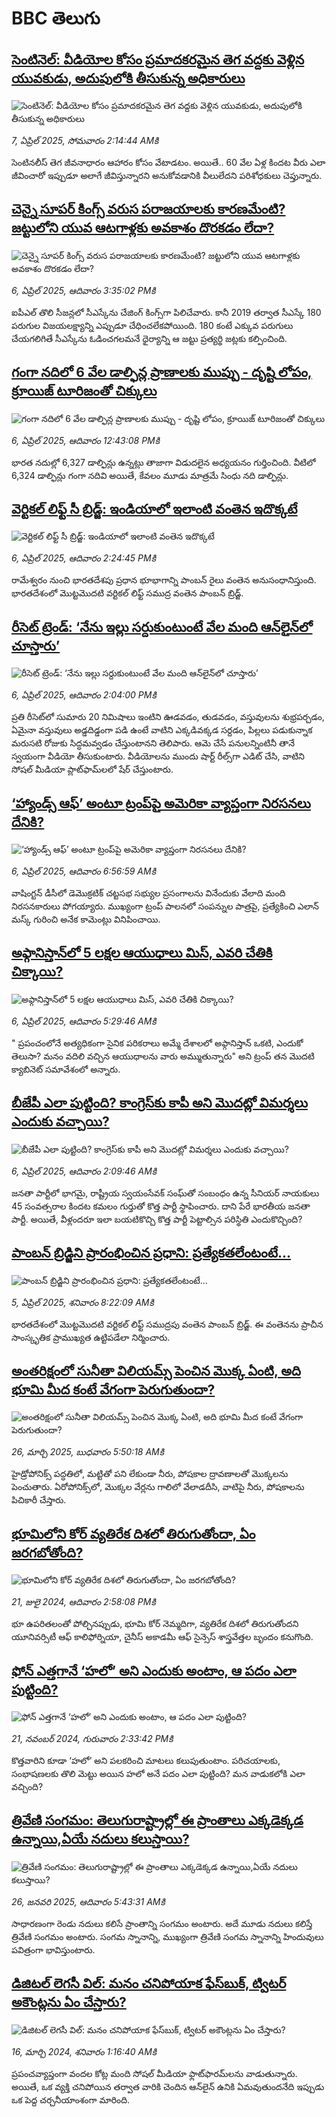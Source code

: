 # BBC తెలుగు## [సెంటినెల్: వీడియోల కోసం ప్రమాదకరమైన తెగ వద్దకు వెళ్లిన యువకుడు, అదుపులోకి తీసుకున్న  అధికారులు](https://www.bbc.com/telugu/articles/c8epd1n88kro?at_campaign=githubrss)![సెంటినెల్: వీడియోల కోసం ప్రమాదకరమైన తెగ వద్దకు వెళ్లిన యువకుడు, అదుపులోకి తీసుకున్న  అధికారులు](https://ichef.bbci.co.uk/ace/standard/240/cpsprodpb/8f59/live/ad3e0580-12bc-11f0-b234-07dc7691c360.jpg)_7, ఏప్రిల్ 2025, సోమవారం 2:14:44 AMకి_సెంటినలీస్ తెగ జీవనాధారం ఆహారం కోసం వేటాడటం. అయితే.. 60 వేల ఏళ్ల కిందట వీరు ఎలా జీవించారో ఇప్పుడూ అలాగే జీవిస్తున్నారని అనుకోవడానికి వీలులేదని  పరిశోధకులు చెప్తున్నారు.## [చెన్నై సూపర్ కింగ్స్‌ వరుస పరాజయాలకు కారణమేంటి? జట్టులోని యువ ఆటగాళ్లకు అవకాశం దొరకడం లేదా?](https://www.bbc.com/telugu/articles/cwy7pdvenvxo?at_campaign=githubrss)![చెన్నై సూపర్ కింగ్స్‌ వరుస పరాజయాలకు కారణమేంటి? జట్టులోని యువ ఆటగాళ్లకు అవకాశం దొరకడం లేదా?](https://ichef.bbci.co.uk/ace/standard/240/cpsprodpb/076b/live/38387410-12c0-11f0-ba12-8d27eb561761.jpg)_6, ఏప్రిల్ 2025, ఆదివారం 3:35:02 PMకి_ఐపీఎల్ తొలి సీజన్లలో సీఎస్కేను చేజింగ్ కింగ్స్‌గా పిలిచేవారు. కానీ 2019 తర్వాత సీఎస్కే 180 పరుగుల విజయలక్ష్యాన్ని ఎప్పుడూ చేధించలేకపోయింది. 180 కంటే ఎక్కువ పరుగులు చేయగలిగితే సీఎస్కేను ఓడించగలమనే ధైర్యాన్ని ఆ జట్టు ప్రత్యర్థి జట్లకు కల్పించింది.## [గంగా నదిలో 6 వేల డాల్ఫిన్ల ప్రాణాలకు ముప్పు - దృష్టి లోపం, క్రూయిజ్ టూరిజం‌తో చిక్కులు](https://www.bbc.com/telugu/articles/c5ygv9dpd6po?at_campaign=githubrss)![గంగా నదిలో 6 వేల డాల్ఫిన్ల ప్రాణాలకు ముప్పు - దృష్టి లోపం, క్రూయిజ్ టూరిజం‌తో చిక్కులు](https://ichef.bbci.co.uk/ace/standard/240/cpsprodpb/fb77/live/0b3a9140-12df-11f0-b182-81b971f8bd66.jpg)_6, ఏప్రిల్ 2025, ఆదివారం 12:43:08 PMకి_భారత నదుల్లో 6,327 డాల్ఫిన్లు ఉన్నట్లు తాజాగా విడుదలైన అధ్యయనం గుర్తించింది. వీటిలో 6,324 డాల్ఫిన్లు గంగా నదివి అయితే, కేవలం మూడు మాత్రమే సింధు నది డాల్ఫిన్లు.## [వెర్టికల్ లిఫ్ట్ సీ బ్రిడ్జ్: ఇండియాలో ఇలాంటి వంతెన ఇదొక్కటే](https://www.bbc.com/telugu/articles/c62xqnz1e6jo?at_campaign=githubrss)![వెర్టికల్ లిఫ్ట్ సీ బ్రిడ్జ్: ఇండియాలో ఇలాంటి వంతెన ఇదొక్కటే](https://ichef.bbci.co.uk/ace/standard/240/cpsprodpb/cdab/live/8a312420-12f1-11f0-b234-07dc7691c360.jpg)_6, ఏప్రిల్ 2025, ఆదివారం 2:24:45 PMకి_రామేశ్వరం నుంచి భారతదేశపు ప్రధాన భూభాగాన్ని పాంబన్ రైలు వంతెన అనుసంధానిస్తుంది.
భారతదేశంలో మొట్టమొదటి వర్టికల్ లిఫ్ట్ సముద్ర వంతెన పాంబన్ బ్రిడ్జ్.## [రీసెట్ ట్రెండ్: ‘నేను ఇల్లు సర్దుకుంటుంటే వేల మంది ఆన్‌లైన్‌లో చూస్తారు’](https://www.bbc.com/telugu/articles/cn0519zyx2ko?at_campaign=githubrss)![రీసెట్ ట్రెండ్: ‘నేను ఇల్లు సర్దుకుంటుంటే వేల మంది ఆన్‌లైన్‌లో చూస్తారు’](https://ichef.bbci.co.uk/ace/standard/240/cpsprodpb/ab79/live/e3559cc0-12d8-11f0-b234-07dc7691c360.jpg)_6, ఏప్రిల్ 2025, ఆదివారం 2:04:00 PMకి_ప్రతి రీసెట్‌లో సుమారు 20 నిమిషాలు ఇంటిని ఊడవడం, తుడవడం, వస్తువులను శుభ్రపర్చడం, ఏమైనా వస్తువులు అడ్డదిడ్డంగా పడి ఉంటే వాటిని ఎక్కడివక్కడ సర్దడం, పిల్లలు పడుకున్నాక మరుసటి రోజుకు సిద్ధమవ్వడం చేస్తుంటానని తెలిపారు.
ఆమె చేసే పనులన్నింటినీ తానే స్వయంగా వీడియో తీసుకుంటారు. వీడియోలను ముందు షార్ట్ రీల్స్‌గా ఎడిట్ చేసి, వాటిని సోషల్ మీడియా ప్లాట్‌ఫామ్‌లలో షేర్ చేస్తుంటారు.## [‘హ్యాండ్స్ ఆఫ్’ అంటూ ట్రంప్‌పై అమెరికా వ్యాప్తంగా నిరసనలు దేనికి?](https://www.bbc.com/telugu/articles/c24q7vzg6mpo?at_campaign=githubrss)![‘హ్యాండ్స్ ఆఫ్’ అంటూ ట్రంప్‌పై అమెరికా వ్యాప్తంగా నిరసనలు దేనికి?](https://ichef.bbci.co.uk/ace/standard/240/cpsprodpb/2376/live/f8939ce0-12a6-11f0-84f5-d52b221f83bd.jpg)_6, ఏప్రిల్ 2025, ఆదివారం 6:56:59 AMకి_వాషింగ్టన్ డీసీలో డెమొక్రటిక్ చట్టసభ సభ్యుల ప్రసంగాలను వినేందుకు వేలాది మంది నిరసనకారులు పోగయ్యారు. ముఖ్యంగా ట్రంప్ పాలనలో సంపన్నుల పాత్రపై, ప్రత్యేకించి ఎలాన్ మస్క్ గురించి అనేక కామెంట్లు  వినిపించాయి.## [అఫ్గానిస్తాన్‌లో 5 లక్షల ఆయుధాలు మిస్, ఎవరి చేతికి చిక్కాయి? ](https://www.bbc.com/telugu/articles/cj0z29j2614o?at_campaign=githubrss)![అఫ్గానిస్తాన్‌లో 5 లక్షల ఆయుధాలు మిస్, ఎవరి చేతికి చిక్కాయి? ](https://ichef.bbci.co.uk/ace/standard/240/cpsprodpb/796b/live/52a90330-12a4-11f0-823c-291b2ee29766.jpg)_6, ఏప్రిల్ 2025, ఆదివారం 5:29:46 AMకి_" ప్రపంచంలోనే అత్యధికంగా సైనిక పరికరాలు అమ్మే దేశాలలో అఫ్గానిస్తాన్ ఒకటి, ఎందుకో తెలుసా? మనం వదిలి వచ్చిన ఆయుధాలను వారు అమ్ముతున్నారు" అని ట్రంప్ తన మొదటి క్యాబినెట్ సమావేశంలో అన్నారు.## [బీజేపీ ఎలా పుట్టింది? కాంగ్రెస్‌కు కాపీ అని మొదట్లో విమర్శలు ఎందుకు వచ్చాయి? ](https://www.bbc.com/telugu/articles/cly14yp3gyxo?at_campaign=githubrss)![బీజేపీ ఎలా పుట్టింది? కాంగ్రెస్‌కు కాపీ అని మొదట్లో విమర్శలు ఎందుకు వచ్చాయి? ](https://ichef.bbci.co.uk/ace/standard/240/cpsprodpb/e8b2/live/24e0d7e0-1289-11f0-ac9f-c37d6fd89579.jpg)_6, ఏప్రిల్ 2025, ఆదివారం 2:09:46 AMకి_జనతా పార్టీలో భాగమై, రాష్ట్రీయ స్వయంసేవక్ సంఘ్‌తో సంబంధం ఉన్న సీనియర్ నాయకులు 45 సంవత్సరాల కిందట కమలం గుర్తుతో కొత్త పార్టీ స్థాపించారు. దాని పేరే భారతీయ జనతా పార్టీ. అయితే, వీళ్లందరూ ఇలా బయటికొచ్చి కొత్త పార్టీ పెట్టాల్సిన పరిస్థితి ఎందుకొచ్చింది?## [పాంబన్ బ్రిడ్జిని ప్రారంభించిన ప్రధాని: ప్రత్యేకతలేంటంటే...](https://www.bbc.com/telugu/articles/c5yg4z0jv2do?at_campaign=githubrss)![పాంబన్ బ్రిడ్జిని ప్రారంభించిన ప్రధాని: ప్రత్యేకతలేంటంటే...](https://ichef.bbci.co.uk/ace/standard/240/cpsprodpb/d50a/live/67e4f5f0-12be-11f0-af7d-630082e03613.jpg)_5, ఏప్రిల్ 2025, శనివారం 8:22:09 AMకి_భారతదేశంలో మొట్టమొదటి వర్టికల్ లిఫ్ట్ సముద్రపు వంతెన పాంబన్ బ్రిడ్జ్. ఈ వంతెనను ప్రాచీన సాంస్కృతిక ప్రాముఖ్యత ఉట్టిపడేలా నిర్మించారు.## [అంతరిక్షంలో సునీతా విలియమ్స్ పెంచిన మొక్క ఏంటి, అది భూమి మీద కంటే వేగంగా పెరుగుతుందా?](https://www.bbc.com/telugu/articles/c1mn43gmj39o?at_campaign=githubrss)![అంతరిక్షంలో సునీతా విలియమ్స్ పెంచిన మొక్క ఏంటి, అది భూమి మీద కంటే వేగంగా పెరుగుతుందా?](https://ichef.bbci.co.uk/ace/standard/240/cpsprodpb/931a/live/71e4f570-0966-11f0-94d4-6f954f5dcfa3.jpg)_26, మార్చి 2025, బుధవారం 5:50:18 AMకి_హైడ్రోపోనిక్స్‌ పద్ధతిలో, మట్టితో పని లేకుండా నీరు, పోషకాల ద్రావణాలతో మొక్కలను పెంచుతారు. ఏరోపోనిక్స్‌లో, మొక్కల వేర్లను గాలిలో వేలాడదీసి, వాటిపై నీరు, పోషకాలను పిచికారీ చేస్తారు.## [భూమిలోని కోర్ వ్యతిరేక దిశలో తిరుగుతోందా, ఏం జరగబోతోంది?](https://www.bbc.com/telugu/articles/crgr7rnd7g4o?at_campaign=githubrss)![భూమిలోని కోర్ వ్యతిరేక దిశలో తిరుగుతోందా, ఏం జరగబోతోంది?](https://ichef.bbci.co.uk/ace/standard/240/cpsprodpb/cc28/live/4457bc00-3ec3-11ef-b2f4-77406157b906.jpg)_21, జులై 2024, ఆదివారం 2:58:08 PMకి_భూ ఉపరితలంతో పోల్చినప్పుడు, భూమి కోర్ నెమ్మదిగా, వ్యతిరేక దిశలో తిరుగుతోందని యూనివర్సిటీ ఆఫ్ కాలిఫోర్నియా, చైనీస్ అకాడమీ ఆఫ్ సైన్సెస్‌ శాస్త్రవేత్తల బృందం కనుగొంది.## [ఫోన్ ఎత్తగానే ‘హలో’ అని ఎందుకు అంటాం, ఆ పదం ఎలా పుట్టింది?](https://www.bbc.com/telugu/articles/cgj7x7gdjq4o?at_campaign=githubrss)![ఫోన్ ఎత్తగానే ‘హలో’ అని ఎందుకు అంటాం, ఆ పదం ఎలా పుట్టింది?](https://ichef.bbci.co.uk/ace/standard/240/cpsprodpb/0618/live/7a20ebb0-a807-11ef-b21e-5359bd56d02f.jpg)_21, నవంబర్ 2024, గురువారం 2:33:42 PMకి_కొత్తవారిని కూడా ‘హలో’ అని పలకరించి మాటలు కలుపుతుంటాం.  పరిచయాలకు, సంభాషణలకు తొలి మెట్టు అయిన హలో అనే పదం ఎలా పుట్టింది? మన వాడుకలోకి ఎలా వచ్చింది?## [త్రివేణి సంగమం: తెలుగురాష్ట్రాల్లో ఈ ప్రాంతాలు ఎక్కడెక్కడ ఉన్నాయి,ఏయే నదులు కలుస్తాయి? ](https://www.bbc.com/telugu/articles/cz7elrr17jeo?at_campaign=githubrss)![త్రివేణి సంగమం: తెలుగురాష్ట్రాల్లో ఈ ప్రాంతాలు ఎక్కడెక్కడ ఉన్నాయి,ఏయే నదులు కలుస్తాయి? ](https://ichef.bbci.co.uk/ace/standard/240/cpsprodpb/9dad/live/7f50e780-da42-11ef-a37f-eba91255dc3d.jpg)_26, జనవరి 2025, ఆదివారం 5:43:31 AMకి_సాధారణంగా రెండు నదులు కలిసే ప్రాంతాన్ని సంగమం అంటారు. అదే మూడు నదులు కలిస్తే త్రివేణి సంగమం అంటారు. సంగమ స్నానాన్ని, ముఖ్యంగా త్రివేణి సంగమ స్నానాన్ని హిందువులు పవిత్రంగా భావిస్తుంటారు.## [డిజిటల్ లెగసీ విల్: మనం చనిపోయాక ఫేస్‌బుక్, ట్విటర్‌ అకౌంట్లను ఏం చేస్తారు?](https://www.bbc.com/telugu/articles/cx0zl1qeyq2o?at_campaign=githubrss)![డిజిటల్ లెగసీ విల్: మనం చనిపోయాక ఫేస్‌బుక్, ట్విటర్‌ అకౌంట్లను ఏం చేస్తారు?](https://ichef.bbci.co.uk/ace/standard/240/cpsprodpb/bea2/live/2323ffd0-e2d4-11ee-9410-0f893255c2a0.jpg)_16, మార్చి 2024, శనివారం 1:16:40 AMకి_ప్రపంచవ్యాప్తంగా వందల కోట్ల మంది సోషల్ మీడియా ఫ్లాట్‌ఫారమ్‌లను వాడుతున్నారు. అయితే, ఒక వ్యక్తి చనిపోయిన తర్వాత వారికి చెందిన ఆన్‌లైన్ ఉనికి ఏమవుతుందనేది ఇప్పుడు ఒక పెద్ద చర్చనీయాంశంగా మారింది.
